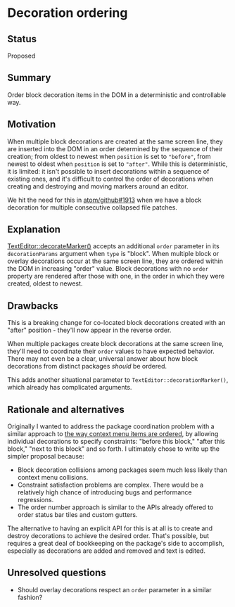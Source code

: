 # Decoration ordering

## Status

Proposed

## Summary

Order block decoration items in the DOM in a deterministic and controllable way.

## Motivation

When multiple block decorations are created at the same screen line, they are inserted into the DOM in an order determined by the sequence of their creation; from oldest to newest when `position` is set to `"before"`, from newest to oldest when `position` is set to `"after"`. While this is deterministic, it is limited: it isn't possible to insert decorations within a sequence of existing ones, and it's difficult to control the order of decorations when creating and destroying and moving markers around an editor.

We hit the need for this in [atom/github#1913](https://github.com/atom/github/pull/1913) when we have a block decoration for multiple consecutive collapsed file patches.

## Explanation

[TextEditor::decorateMarker()](https://atom.io/docs/api/v1.34.0/TextEditor#instance-decorateMarker) accepts an additional `order` parameter in its `decorationParams` argument when `type` is "block". When multiple block or overlay decorations occur at the same screen line, they are ordered within the DOM in increasing "order" value. Block decorations with no `order` property are rendered after those with one, in the order in which they were created, oldest to newest.

## Drawbacks

This is a breaking change for co-located block decorations created with an "after" position - they'll now appear in the reverse order.

When multiple packages create block decorations at the same screen line, they'll need to coordinate their `order` values to have expected behavior. There may not even be a clear, universal answer about how block decorations from distinct packages _should_ be ordered.

This adds another situational parameter to `TextEditor::decorationMarker()`, which already has complicated arguments.

## Rationale and alternatives

Originally I wanted to address the package coordination problem with a similar approach to [the way context menu items are ordered](https://github.com/atom/atom/pull/16661), by allowing individual decorations to specify constraints: "before this block," "after this block," "next to this block" and so forth. I ultimately chose to write up the simpler proposal because:

* Block decoration collisions among packages seem much less likely than context menu collisions.
* Constraint satisfaction problems are complex. There would be a relatively high chance of introducing bugs and performance regressions.
* The order number approach is similar to the APIs already offered to order status bar tiles and custom gutters.

The alternative to having an explicit API for this is at all is to create and destroy decorations to achieve the desired order. That's possible, but requires a great deal of bookkeeping on the package's side to accomplish, especially as decorations are added and removed and text is edited.

## Unresolved questions

- Should overlay decorations respect an `order` parameter in a similar fashion?
